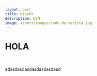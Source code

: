```yaml
---
layout: post
title: Diseño
description: DSÑ
image: assets/images/codo-de-tenista.jpg
---
```


<h1>HOLA</h1><br>
<p>adasdasdasdasdasdasdasd</p><br><br>
